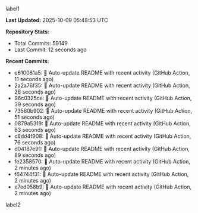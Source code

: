 
label1 
<!-- ACTIVITY_START -->
**Last Updated:** 2025-10-09 05:48:53 UTC

**Repository Stats:**
- Total Commits: 59149
- Last Commit: 12 seconds ago

**Recent Commits:**
- e610061a5: 🤖 Auto-update README with recent activity (GitHub Action, 11 seconds ago)
- 2a2a76f35: 🤖 Auto-update README with recent activity (GitHub Action, 26 seconds ago)
- 96c0325ce: 🤖 Auto-update README with recent activity (GitHub Action, 39 seconds ago)
- 73560b902: 🤖 Auto-update README with recent activity (GitHub Action, 51 seconds ago)
- 0879a5319: 🤖 Auto-update README with recent activity (GitHub Action, 63 seconds ago)
- c6dd4f908: 🤖 Auto-update README with recent activity (GitHub Action, 76 seconds ago)
- d04187e91: 🤖 Auto-update README with recent activity (GitHub Action, 89 seconds ago)
- fe2358570: 🤖 Auto-update README with recent activity (GitHub Action, 2 minutes ago)
- f64744f31: 🤖 Auto-update README with recent activity (GitHub Action, 2 minutes ago)
- e7ed058b9: 🤖 Auto-update README with recent activity (GitHub Action, 2 minutes ago)
<!-- ACTIVITY_END -->

label2
